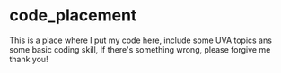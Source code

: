 # code_placement
This is a place where I put my code here, include some UVA topics ans some basic coding skill, 
If there's something wrong, please forgive me 
thank you!
